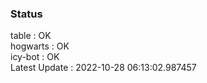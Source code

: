 ### Status


table : OK  
hogwarts : OK  
icy-bot : OK  
Latest Update : 2022-10-28 06:13:02.987457
